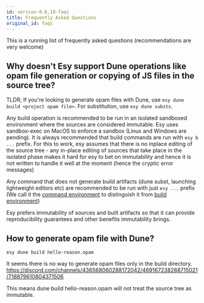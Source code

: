 ```yaml
---
id: version-0.6.10-faqs
title: Frequently Asked Questions
original_id: faqs
---
```


This is a running list of frequently asked questions (recommendations are very welcome)

## Why doesn't Esy support Dune operations like opam file generation or copying of JS files in the source tree?

TLDR; If you're looking to generate opam files with Dune, use `esy dune build <project opam file>`. For substitution, use `esy dune substs`.

Any build operation is recommended to be run in an isolated sandboxed environment where the sources are considered
immutable. Esy uses sandbox-exec on MacOS to enforce a sandbox (Linux and Windows are pending). It is always recommended 
that build commands are run with `esy b ...` prefix. For this to work, esy assumes that there is no inplace editing of the 
source tree - any in-place editing of sources that take place in the isolated phase makes it hard for esy to bet on immutability
and hence it is not written to handle it well at the moment (hence the cryptic error messages)

Any command that does not generate build artifacts (dune subst, launching lightweight editors etc) are recommended to be run with 
just `esy ...` prefix (We call it the [command environment](https://esy.sh/docs/en/environment.html#command-environment) to distinguish it from [build environment](https://esy.sh/docs/en/environment.html#build-environment))

Esy prefers immutability of sources and built artifacts so that it can provide reproducibility guarantees and other benefits immutability brings.

## How to generate opam file with Dune?

`esy dune build hello-reason.opam`

It seems there is no way to generate opam files only in the build directory.
https://discord.com/channels/436568060288172042/469167238268715021/718879610804371506

This means dune build hello-reason.opam will not treat the source tree as immutable. 
